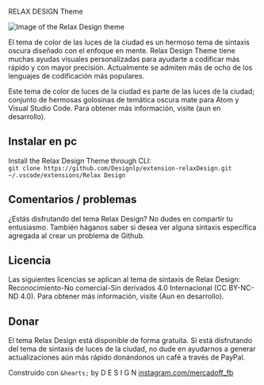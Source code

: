 RELAX DESIGN Theme

![Image of the Relax Design theme](http://citylights.xyz/assets/images/atom/city-lights-syntax-theme.png)

El tema de color de las luces de la ciudad es un hermoso tema de sintaxis oscura diseñado con el enfoque en mente. Relax Design Theme tiene muchas ayudas visuales personalizadas para ayudarte a codificar más rápido y con mayor precisión. Actualmente se admiten más de ocho de los lenguajes de codificación más populares.

Este tema de color de luces de la ciudad es parte de las luces de la ciudad; conjunto de hermosas golosinas de temática oscura mate para Atom y Visual Studio Code. Para obtener más información, visite (aun en desarrollo).

## Instalar en pc
Install the Relax Design Theme through CLI: <br/>
`git clone https://github.com/Designlp/extension-relaxDesign.git ~/.vscode/extensions/Relax Design`

## Comentarios / problemas
¿Estás disfrutando del tema Relax Design? No dudes en compartir tu entusiasmo. También háganos saber si desea ver alguna sintaxis específica agregada al crear un problema de Github.

## Licencia
Las siguientes licencias se aplican al tema de sintaxis de Relax Design: Reconocimiento-No comercial-Sin derivados 4.0 Internacional (CC BY-NC-ND 4.0). Para obtener más información, visite (Aun en desarrollo).

## Donar
El tema Relax Design está disponible de forma gratuita. Si está disfrutando del tema de sintaxis de luces de la ciudad, no dude en ayudarnos a generar actualizaciones aún más rápido donándonos un café a través de PayPal.

Construido con `&hearts;` by D E S I G N 
[instagram.com/mercadoff_fb](instagram.com/mercadoff_fb) <br/>